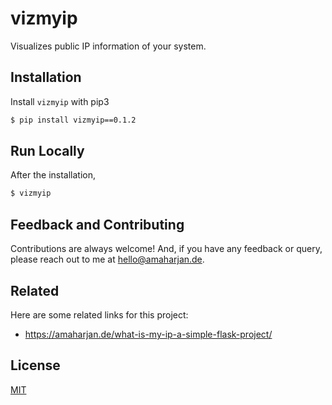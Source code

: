 # vizmyip
Visualizes public IP information of your system.

## Installation
Install `vizmyip` with pip3
```bash
$ pip install vizmyip==0.1.2
```

## Run Locally
After the installation,
```bash
$ vizmyip
```

## Feedback and Contributing
Contributions are always welcome! And, if you have any feedback or query, please reach out to me at hello@amaharjan.de.

## Related
Here are some related links for this project:
- https://amaharjan.de/what-is-my-ip-a-simple-flask-project/

## License
[MIT](./LICENSE)
